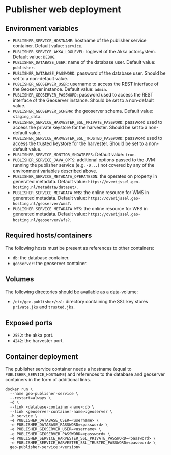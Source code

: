 # Publisher web deployment

## Environment variables

- ``PUBLISHER_SERVICE_HOSTNAME``: hostname of the publisher service container. Default value: ``service``.
- ``PUBLISHER_SERVICE_AKKA_LOGLEVEL``: loglevel of the Akka actorsystem. Default value: ``DEBUG``.
- ``PUBLISHER_DATABASE_USER``: name of the database user. Default value: ``publisher``.
- ``PUBLISHER_DATABASE_PASSWORD``: password of the database user. Should be set to a non-default value.
- ``PUBLISHER_GEOSERVER_USER``: username to access the REST interface of the Geoserver instance. Default value: ``admin``.
- ``PUBLISHER_GEOSERVER_PASSWORD``: password used to access the REST interface of the Geoserver instance. Should be set to a non-default value.
- ``PUBLISHER_GEOSERVER_SCHEMA``: the geoserver schema. Default value: ``staging_data``.
- ``PUBLISHER_SERVICE_HARVESTER_SSL_PRIVATE_PASSWORD``: password used to access the private keystore for the harvester. Should be set to a non-default value.
- ``PUBLISHER_SERVICE_HARVESTER_SSL_TRUSTED_PASSWORD``: password used to access the trusted keystore for the harvester. Should be set to a non-default value.
- ``PUBLISHER_SERVICE_MONITOR_SHOWTREES``: Default value: ``true``.
- ``PUBLISHER_SERVICE_JAVA_OPTS``: additional options passed to the JVM running the publisher service (e.g. ``-D...``) not covered by any of the environment variables described above.
- ``PUBLISHER_SERVICE_METADATA_OPERATESON``: the operates on property in generated metadata. Default value: ``https://overijssel.geo-hosting.nl/metadata/dataset/``.
- ``PUBLISHER_SERVICE_METADATA_WMS``: the online resource for WMS in generated metadata. Default value: ``https://overijssel.geo-hosting.nl/geoserver/wms?``.
- ``PUBLISHER_SERVICE_METADATA_WFS``: the online resource for WFS in generated metadata. Default value: ``https://overijssel.geo-hosting.nl/geoserver/wfs?``.

## Required hosts/containers

The following hosts must be present as references to other containers:

- ``db``: the database container.
- ``geoserver``: the geoserver container.

## Volumes

The following directories should be available as a data-volume:

- ``/etc/geo-publisher/ssl``: directory containing the SSL key stores ``private.jks`` and ``trusted.jks``.

## Exposed ports

- ``2552``: the akka port.
- ``4242``: the harvester port.

## Container deployment

The publisher service container needs a hostname (equal to ``PUBLISHER_SERVICE_HOSTNAME``) and references to the database and geoserver containers in the form of additional links.

```
docker run \
  --name geo-publisher-service \
  --restart=always \
  -d \
  --link <database-container-name>:db \
  --link <geoserver-container-name>:geoserver \ 
  -h service \
  -e PUBLISHER_DATABASE_USER=<username> \
  -e PUBLISHER_DATABASE_PASSWORD=<password> \
  -e PUBLISHER_GEOSERVER_USER=<username> \
  -e PUBLISHER_GEOSERVER_PASSWORD=<password> \
  -e PUBLISHER_SERVICE_HARVESTER_SSL_PRIVATE_PASSWORD=<password> \
  -e PUBLISHER_SERVICE_HARVESTER_SSL_TRUSTED_PASSWORD=<password> \
  geo-publisher-service:<version>
``` 